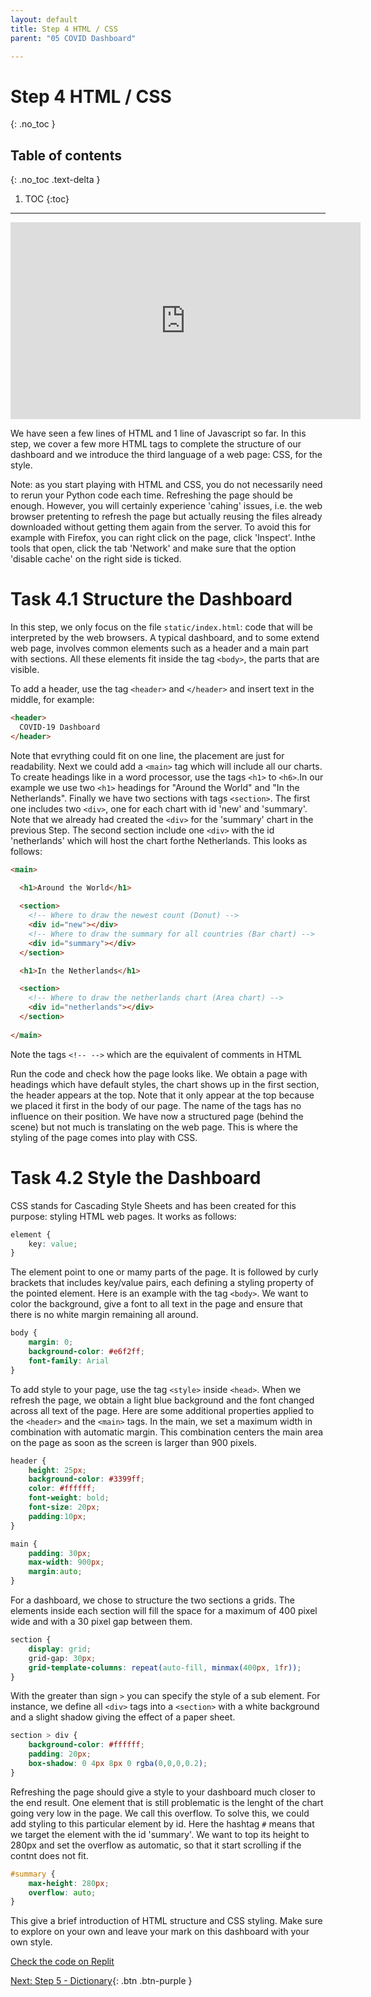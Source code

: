 ```yaml
---
layout: default
title: Step 4 HTML / CSS
parent: "05 COVID Dashboard"

---
```


# Step 4 HTML / CSS
{: .no_toc }

## Table of contents
{: .no_toc .text-delta }

1. TOC
{:toc}

---

<iframe width="560" height="315" src="https://www.youtube.com/embed/F8hQdtyRQaY" frameborder="0" allow="accelerometer; autoplay; clipboard-write; encrypted-media; gyroscope; picture-in-picture" allowfullscreen></iframe>

We have seen a few lines of HTML and 1 line of Javascript so far. In this step, we cover a few more HTML tags to complete the structure of our dashboard and we introduce the third language of a web page: CSS, for the style.

Note: as you start playing with HTML and CSS, you do not necessarily need to rerun your Python code each time. Refreshing the page should be enough. However, you will certainly experience 'cahing' issues, i.e. the web browser pretenting to refresh the page but actually reusing the files already downloaded without getting them again from the server. To avoid this for example with Firefox, you can right click on the page, click 'Inspect'. Inthe tools that open, click the tab 'Network' and make sure that the option 'disable cache' on the right side is ticked.


# Task 4.1 Structure the Dashboard

In this step, we only focus on the file `static/index.html`: code that will be interpreted by the web browsers. A typical dashboard, and to some extend web page, involves common elements such as a header and a main part with sections. All these elements fit inside the tag `<body>`, the parts that are visible.

To add a header, use the tag `<header>` and `</header>` and insert text in the middle, for example:

```html
<header>
  COVID-19 Dashboard
</header>
```

Note that evrything could fit on one line, the placement are just for readability. Next we could add a `<main>` tag which will include all our charts. To create headings like in a word processor, use the tags `<h1>` to `<h6>`.In our example we use two `<h1>` headings for "Around the World" and "In the Netherlands". Finally we have two sections with tags `<section>`. The first one includes two `<div>`, one for each chart with id 'new' and 'summary'. Note that we already had created the `<div>` for the 'summary' chart in the previous Step. The second section include one `<div>` with the id 'netherlands' which will host the chart forthe Netherlands. This looks as follows:

```html
<main>

  <h1>Around the World</h1>
  
  <section>
    <!-- Where to draw the newest count (Donut) -->
    <div id="new"></div>
    <!-- Where to draw the summary for all countries (Bar chart) -->
    <div id="summary"></div>
  </section>

  <h1>In the Netherlands</h1>

  <section>
    <!-- Where to draw the netherlands chart (Area chart) -->
    <div id="netherlands"></div>
  </section>
    
</main>
```

Note the tags `<!-- -->` which are the equivalent of comments in HTML

Run the code and check how the page looks like. We obtain a page with headings which have default styles, the chart shows up in the first section, the header appears at the top. Note that it only appear at the top because we placed it first in the body of our page. The name of the tags has no influence on their position. We have now a structured page (behind the scene) but not much is translating on the web page. This is where the styling of the page comes into play with CSS.


# Task 4.2 Style the Dashboard

CSS stands for Cascading Style Sheets and has been created for this purpose: styling HTML web pages. It works as follows:

```css
element {
    key: value;
}
```

The element point to one or mamy parts of the page. It is followed by curly brackets that includes key/value pairs, each defining a styling property of the pointed element. Here is an example with the tag `<body>`. We want to color the background, give a font to all text in the page and ensure that there is no white margin remaining all around.

```css
body {
    margin: 0;
    background-color: #e6f2ff;
    font-family: Arial
}
```

To add style to your page, use the tag `<style>` inside `<head>`. When we refresh the page, we obtain a light blue background and the font changed across all text of the page. Here are some additional properties applied to the `<header>` and the `<main>` tags. In the main, we set a maximum width in combination with automatic margin. This combination centers the main area on the page as soon as the screen is larger than 900 pixels.

```css
header {
    height: 25px;
    background-color: #3399ff;
    color: #ffffff;
    font-weight: bold;
    font-size: 20px;
    padding:10px;
}

main {
    padding: 30px;
    max-width: 900px;
    margin:auto;
}
```

For a dashboard, we chose to structure the two sections a grids. The elements inside each section will fill the space for a maximum of 400 pixel wide and with a 30 pixel gap between them. 

```css
section {
    display: grid;
    grid-gap: 30px;
    grid-template-columns: repeat(auto-fill, minmax(400px, 1fr));
}
```

With the greater than sign `>` you can specify the style of a sub element. For instance, we define all `<div>` tags into a `<section>` with a white background and a slight shadow giving the effect of a paper sheet.

```css
section > div {
    background-color: #ffffff;
    padding: 20px;
    box-shadow: 0 4px 8px 0 rgba(0,0,0,0.2);
}
```

Refreshing the page should give a style to your dashboard much closer to the end result. One element that is still problematic is the lenght of the chart going very low in the page. We call this overflow. To solve this, we could add styling to this particular element by id. Here the hashtag `#` means that we target the element with the id 'summary'. We want to top its height to 280px and set the overflow as automatic, so that it start scrolling if the contnt does not fit.

```css
#summary {
    max-height: 280px;
    overflow: auto;
}
```

This give a brief introduction of HTML structure and CSS styling. Make sure to explore on your own and leave your mark on this dashboard with your own style.


[Check the code on Replit](https://repl.it/@IO1075/step4)

[Next: Step 5 - Dictionary]({{site.baseurl}}/assignments/05-covid-dashboard/step5){: .btn .btn-purple }